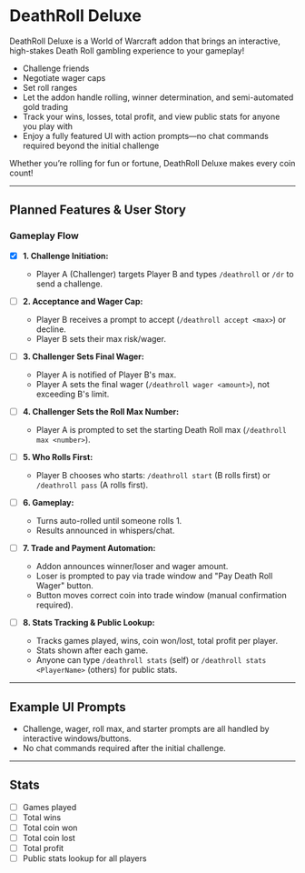 # DeathRoll Deluxe

DeathRoll Deluxe is a World of Warcraft addon that brings an interactive, high-stakes Death Roll gambling experience to your gameplay!

- Challenge friends
- Negotiate wager caps
- Set roll ranges
- Let the addon handle rolling, winner determination, and semi-automated gold trading
- Track your wins, losses, total profit, and view public stats for anyone you play with
- Enjoy a fully featured UI with action prompts—no chat commands required beyond the initial challenge

Whether you’re rolling for fun or fortune, DeathRoll Deluxe makes every coin count!

---

## Planned Features & User Story

### Gameplay Flow

- [x] **1. Challenge Initiation:**  
  - Player A (Challenger) targets Player B and types `/deathroll` or `/dr` to send a challenge.

- [ ] **2. Acceptance and Wager Cap:**  
  - Player B receives a prompt to accept (`/deathroll accept <max>`) or decline.  
  - Player B sets their max risk/wager.

- [ ] **3. Challenger Sets Final Wager:**  
  - Player A is notified of Player B's max.  
  - Player A sets the final wager (`/deathroll wager <amount>`), not exceeding B's limit.

- [ ] **4. Challenger Sets the Roll Max Number:**  
  - Player A is prompted to set the starting Death Roll max (`/deathroll max <number>`).

- [ ] **5. Who Rolls First:**  
  - Player B chooses who starts: `/deathroll start` (B rolls first) or `/deathroll pass` (A rolls first).

- [ ] **6. Gameplay:**  
  - Turns auto-rolled until someone rolls 1.  
  - Results announced in whispers/chat.

- [ ] **7. Trade and Payment Automation:**  
  - Addon announces winner/loser and wager amount.  
  - Loser is prompted to pay via trade window and "Pay Death Roll Wager" button.  
  - Button moves correct coin into trade window (manual confirmation required).

- [ ] **8. Stats Tracking & Public Lookup:**  
  - Tracks games played, wins, coin won/lost, total profit per player.  
  - Stats shown after each game.  
  - Anyone can type `/deathroll stats` (self) or `/deathroll stats <PlayerName>` (others) for public stats.

---

## Example UI Prompts

- Challenge, wager, roll max, and starter prompts are all handled by interactive windows/buttons.
- No chat commands required after the initial challenge.

---

## Stats

- [ ] Games played
- [ ] Total wins
- [ ] Total coin won
- [ ] Total coin lost
- [ ] Total profit
- [ ] Public stats lookup for all players
